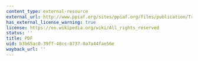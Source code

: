```yaml
---
content_type: external-resource
external_url: http://www.ppiaf.org/sites/ppiaf.org/files/publication/Trends%20Policy%20Options-4-Review%20of%20Risk%20Mitigation%20Instrument%20-%20TMatsukawa%20OHabeck.pdf
has_external_license_warning: true
license: https://en.wikipedia.org/wiki/All_rights_reserved
status: ''
title: PDF
uid: b3b65ac0-39ff-48cc-8737-0a7a44fae56e
wayback_url: ''
---
```

